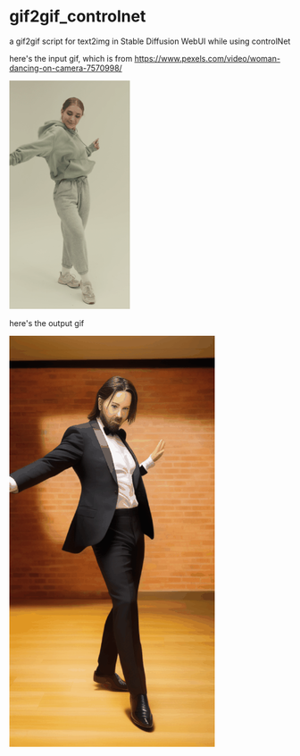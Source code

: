 # gif2gif_controlnet
a gif2gif script for text2img in Stable Diffusion WebUI while using controlNet

here's the input gif, which is from https://www.pexels.com/video/woman-dancing-on-camera-7570998/

![input gif](dancer_small.gif)

here's the output gif

![output gif](dancer_small_remake.gif)
